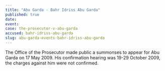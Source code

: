 ```yaml
---
title: "Abu Garda - Bahr Idriss Abu Garda"
published: true
date:
event:
case: the-prosecutor-v-abu-garda
accused: bahr-idriss-abu-garda
slug: abu-garda-events-bahr-idriss-abu-garda
---
```


The Office of the Prosecutor made public a summonses to appear for Abu Garda on 17 May 2009. His confirmation hearing was 19-29 October 2009, the charges against him were not confirmed.

